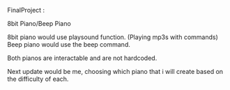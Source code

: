 FinalProject :

8bit Piano/Beep Piano

8bit piano would use playsound function. (Playing mp3s with commands)
Beep piano would use the beep command.

Both pianos are interactable and are not hardcoded.

Next update would be me, choosing which piano that i will create based on the difficulty of each.
